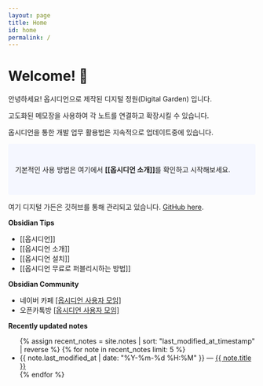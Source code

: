 ```yaml
---
layout: page
title: Home
id: home
permalink: /
---
```


# Welcome! 🌱
안녕하세요! 옵시디언으로 제작된 디지털 정원(Digital Garden) 입니다.

고도화된 메모장을 사용하여 각 노트를 연결하고 확장시킬 수 있습니다.

옵시디언을 통한 개발 업무 활용법은 지속적으로 업데이트중에 있습니다.


<p style="padding: 3em 1em; background: #f5f7ff; border-radius: 4px;">
  기본적인 사용 방법은 여기에서 <span style="font-weight: bold">[[옵시디언 소개]]</span>를 확인하고 시작해보세요.
</p>

여기 디지털 가든은 깃허브를 통해 관리되고 있습니다. [GitHub here](https://github.com/xodnjs6038/myDigitalGarden).

**Obsidian Tips**
<ul>
	<li>[[옵시디언]]</li>
	<li>[[옵시디언 소개]]</li>
	<li>[[옵시디언 설치]]</li>
	<li>[[옵시디언 무료로 퍼블리시하는 방법]]</li>
</ul>

**Obsidian Community**
<ul>
	<li>네이버 카페 <a href="https://cafe.naver.com/obsidianary">[옵시디언 사용자 모임]</a></li>
	<li>오픈카톡방 <a href="https://open.kakao.com/o/gSwzeNAd">[옵시디언 사용자 모임]</a></li>
</ul>


<strong>Recently updated notes</strong>

<ul>
  {% assign recent_notes = site.notes | sort: "last_modified_at_timestamp" | reverse %}
  {% for note in recent_notes limit: 5 %}
    <li>
      {{ note.last_modified_at | date: "%Y-%m-%d %H:%M" }} — <a class="internal-link" href="{{ site.baseurl }}{{ note.url }}">{{ note.title }}</a>
    </li>
  {% endfor %}
</ul>


<style>
  .wrapper {
    max-width: 46em;
  }
</style>

